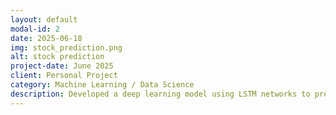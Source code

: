 ```yaml
---
layout: default
modal-id: 2
date: 2025-06-18
img: stock_prediction.png
alt: stock prediction
project-date: June 2025
client: Personal Project
category: Machine Learning / Data Science
description: Developed a deep learning model using LSTM networks to predict Apple stock prices from historical time series data. Engineered technical indicators (EMA, RSI), performed data normalization, sequence generation, and hyperparameter tuning. Evaluated model performance using MSE and MAE, achieving strong predictive accuracy on test data.
---
```

